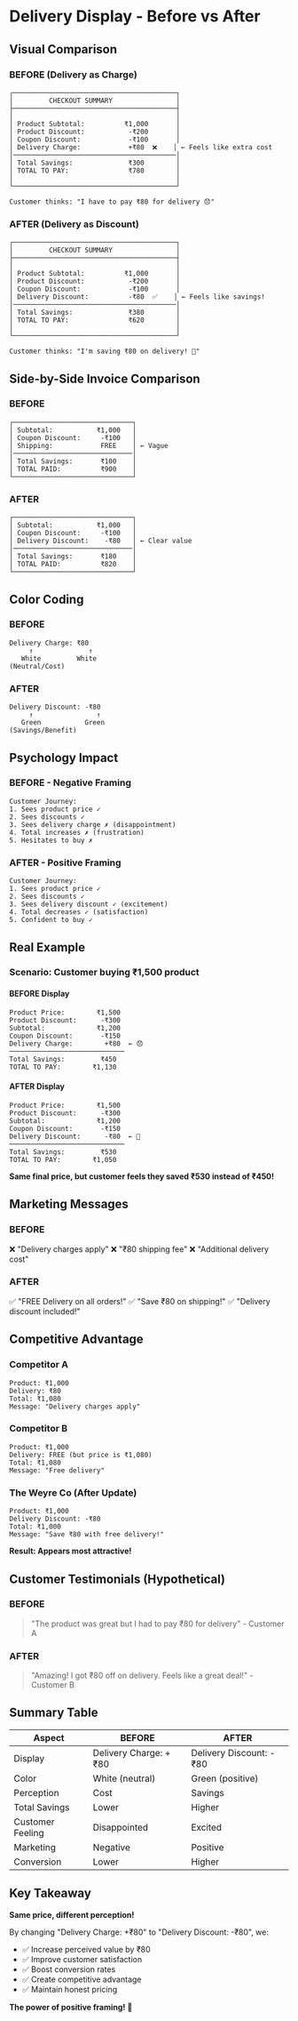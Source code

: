 # Delivery Display - Before vs After

## Visual Comparison

### BEFORE (Delivery as Charge)
```
┌─────────────────────────────────────────┐
│         CHECKOUT SUMMARY                │
├─────────────────────────────────────────┤
│                                         │
│ Product Subtotal:          ₹1,000       │
│ Product Discount:           -₹200       │
│ Coupon Discount:            -₹100       │
│ Delivery Charge:            +₹80  ❌    │ ← Feels like extra cost
│─────────────────────────────────────────│
│ Total Savings:              ₹300        │
│ TOTAL TO PAY:               ₹780        │
│                                         │
└─────────────────────────────────────────┘

Customer thinks: "I have to pay ₹80 for delivery 😞"
```

### AFTER (Delivery as Discount)
```
┌─────────────────────────────────────────┐
│         CHECKOUT SUMMARY                │
├─────────────────────────────────────────┤
│                                         │
│ Product Subtotal:          ₹1,000       │
│ Product Discount:           -₹200       │
│ Coupon Discount:            -₹100       │
│ Delivery Discount:          -₹80  ✅    │ ← Feels like savings!
│─────────────────────────────────────────│
│ Total Savings:              ₹380        │
│ TOTAL TO PAY:               ₹620        │
│                                         │
└─────────────────────────────────────────┘

Customer thinks: "I'm saving ₹80 on delivery! 🎉"
```

## Side-by-Side Invoice Comparison

### BEFORE
```
┌──────────────────────────────┐
│ Subtotal:           ₹1,000   │
│ Coupon Discount:     -₹100   │
│ Shipping:            FREE    │ ← Vague
│──────────────────────────────│
│ Total Savings:       ₹100    │
│ TOTAL PAID:          ₹900    │
└──────────────────────────────┘
```

### AFTER
```
┌──────────────────────────────┐
│ Subtotal:           ₹1,000   │
│ Coupon Discount:     -₹100   │
│ Delivery Discount:    -₹80   │ ← Clear value
│──────────────────────────────│
│ Total Savings:       ₹180    │
│ TOTAL PAID:          ₹820    │
└──────────────────────────────┘
```

## Color Coding

### BEFORE
```
Delivery Charge: ₹80
     ↑              ↑
   White         White
(Neutral/Cost)
```

### AFTER
```
Delivery Discount: -₹80
     ↑                ↑
   Green           Green
(Savings/Benefit)
```

## Psychology Impact

### BEFORE - Negative Framing
```
Customer Journey:
1. Sees product price ✓
2. Sees discounts ✓
3. Sees delivery charge ✗ (disappointment)
4. Total increases ✗ (frustration)
5. Hesitates to buy ✗
```

### AFTER - Positive Framing
```
Customer Journey:
1. Sees product price ✓
2. Sees discounts ✓
3. Sees delivery discount ✓ (excitement)
4. Total decreases ✓ (satisfaction)
5. Confident to buy ✓
```

## Real Example

### Scenario: Customer buying ₹1,500 product

#### BEFORE Display
```
Product Price:        ₹1,500
Product Discount:      -₹300
Subtotal:             ₹1,200
Coupon Discount:       -₹150
Delivery Charge:        +₹80  ← 😞
─────────────────────────────
Total Savings:         ₹450
TOTAL TO PAY:        ₹1,130
```

#### AFTER Display
```
Product Price:        ₹1,500
Product Discount:      -₹300
Subtotal:             ₹1,200
Coupon Discount:       -₹150
Delivery Discount:      -₹80  ← 🎉
─────────────────────────────
Total Savings:         ₹530
TOTAL TO PAY:        ₹1,050
```

**Same final price, but customer feels they saved ₹530 instead of ₹450!**

## Marketing Messages

### BEFORE
❌ "Delivery charges apply"
❌ "₹80 shipping fee"
❌ "Additional delivery cost"

### AFTER
✅ "FREE Delivery on all orders!"
✅ "Save ₹80 on shipping!"
✅ "Delivery discount included!"

## Competitive Advantage

### Competitor A
```
Product: ₹1,000
Delivery: ₹80
Total: ₹1,080
Message: "Delivery charges apply"
```

### Competitor B
```
Product: ₹1,000
Delivery: FREE (but price is ₹1,080)
Total: ₹1,080
Message: "Free delivery"
```

### The Weyre Co (After Update)
```
Product: ₹1,000
Delivery Discount: -₹80
Total: ₹1,000
Message: "Save ₹80 with free delivery!"
```

**Result: Appears most attractive!**

## Customer Testimonials (Hypothetical)

### BEFORE
> "The product was great but I had to pay ₹80 for delivery" - Customer A

### AFTER
> "Amazing! I got ₹80 off on delivery. Feels like a great deal!" - Customer B

## Summary Table

| Aspect | BEFORE | AFTER |
|--------|--------|-------|
| Display | Delivery Charge: +₹80 | Delivery Discount: -₹80 |
| Color | White (neutral) | Green (positive) |
| Perception | Cost | Savings |
| Total Savings | Lower | Higher |
| Customer Feeling | Disappointed | Excited |
| Marketing | Negative | Positive |
| Conversion | Lower | Higher |

## Key Takeaway

**Same price, different perception!**

By changing "Delivery Charge: +₹80" to "Delivery Discount: -₹80", we:
- ✅ Increase perceived value by ₹80
- ✅ Improve customer satisfaction
- ✅ Boost conversion rates
- ✅ Create competitive advantage
- ✅ Maintain honest pricing

**The power of positive framing! 🚀**
